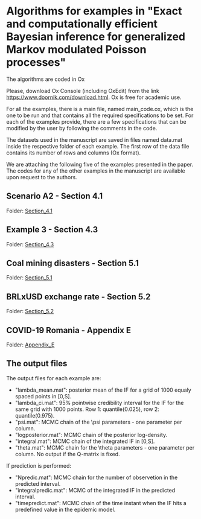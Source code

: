 # Algorithms for examples in "Exact and computationally efficient Bayesian inference for generalized Markov modulated Poisson processes"

The algorithms are coded in Ox

Please, download Ox Console (including OxEdit) from the link https://www.doornik.com/download.html.
Ox is free for academic use.

For all the examples, there is a main file, named main_code.ox, which is the one to be run and that contains all the required specifications to be set. For each of the examples provide, there are a few specifications that can be modified by the user by following the comments in the code.

The datasets used in the manuscript are saved in files named data.mat inside the respective folder of each example.
The first row of the data file contains its number of rows and columns (Ox format).

We are attaching the following five of the examples presented in the paper. The codes for any of the other examples in the manuscript are available upon request to the authors.


## Scenario A2 - Section 4.1

Folder: [Section_4.1](https://github.com/liviadutra/bayesian-inference-for-gmmpp/tree/main/Section_4.1)


## Example 3 - Section 4.3

Folder: [Section_4.3](https://github.com/liviadutra/bayesian-inference-for-gmmpp/tree/main/Section_4.3)


## Coal mining disasters - Section 5.1

Folder: [Section_5.1](https://github.com/liviadutra/bayesian-inference-for-gmmpp/tree/main/Section_5.1)


## BRLxUSD exchange rate - Section 5.2

Folder: [Section_5.2](https://github.com/liviadutra/bayesian-inference-for-gmmpp/tree/main/Section_5.2)


## COVID-19 Romania - Appendix E

Folder: [Appendix_E](https://github.com/liviadutra/bayesian-inference-for-gmmpp/tree/main/Appendix_E)


## The output files

The output files for each example are:

- "lambda_mean.mat": posterior mean of the IF for a grid of 1000 equaly spaced points in [0,S].
- "lambda_ci.mat": 95% pointwise credibility interval for the IF for the same grid with 1000 points. Row 1: quantile(0.025), row 2: quantile(0.975).
- "psi.mat": MCMC chain of the \psi parameters - one parameter per column.
- "logposterior.mat": MCMC chain of the posterior log-density.
- "integral.mat": MCMC chain of the integrated IF in \[0,S\].
- "theta.mat": MCMC chain for the \theta parameters - one parameter per column. No output if the Q-matrix is fixed.

If prediction is performed:

- "Npredic.mat": MCMC chain for the number of observetion in the predicted interval.
- "integralpredic.mat": MCMC of the integrated IF in the predicted interval.
- "timepredict.mat": MCMC chain of the time instant when the IF hits a predefined value in the epidemic model.
